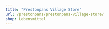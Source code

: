 ```yaml
---
title: "Prestonpans Village Store"
url: /prestonpans/prestonpans-village-store/
shop: Lebensmittel
---
```

